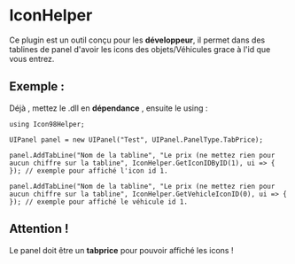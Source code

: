 # IconHelper

Ce plugin est un outil conçu pour les **développeur**, il permet dans des tablines de panel d'avoir les icons des objets/Véhicules grace à l'id que vous entrez.

## Exemple : 
Déjà , mettez le .dll en **dépendance** , ensuite le using : 
```
using Icon98Helper;
```

```
UIPanel panel = new UIPanel("Test", UIPanel.PanelType.TabPrice);
```

```
panel.AddTabLine("Nom de la tabline", "Le prix (ne mettez rien pour aucun chiffre sur la tabline", IconHelper.GetIconIDByID(1), ui => { }); // exemple pour affiché l'icon id 1.
```

```
panel.AddTabLine("Nom de la tabline", "Le prix (ne mettez rien pour aucun chiffre sur la tabline", IconHelper.GetVehicleIconID(0), ui => { }); // exemple pour affiché le véhicule id 1.
```

## Attention ! 
Le panel doit être un **tabprice** pour pouvoir affiché les icons !
